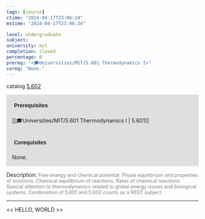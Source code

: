 ```yaml
---
tags: [course]
ctime: "2024-04-17T23:06:24"
mstime: "2024-04-17T23:06:24"

level: undergraduate
subject: 
university: mit
completion: closed
percentage: 0
prereq: "<🎓Universities/MIT/5.601 Thermodynamics I>"
coreq: "None."
---
```


catalog [5.602](http://student.mit.edu/catalog/m5b.html#5.602)

<span style="display: block; padding: 15px; background-color: rgb(100, 100, 100, 0.2);"><font id="m_prereq3269_0" style="display: block; font-family: Arial, sans-serif; font-weight: bold; padding: 5px">Prerequisites</font><br><span id="prereq3269_0">[[🎓Universities/MIT/5.601 Thermodynamics I | 5.601]]</span></span>
<span style="display: block; padding: 15px; background-color: rgb(100, 100, 100, 0.2);"><font id="m_coreq3269_0" style="display: block; font-family: Arial, sans-serif; font-weight: bold; padding: 5px">Corequisites</font><br><span id="coreq3269_0">None.</span></span>

<font style="">Description:</font>
<font style="color: grey; font-size: 0.8rem;">Free energy and chemical potential. Phase equilibrium and properties of solutions. Chemical equilibrium of reactions. Rates of chemical reactions. Special attention to thermodynamics related to global energy issues and biological systems. Combination of 5.601 and 5.602 counts as a REST subject.</font>



---

<< HELLO, WORLD >>
